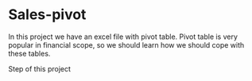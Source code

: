 # Sales-pivot
In this project we have an excel file with pivot table. Pivot table is very popular in financial scope, so we should learn how we should cope with these tables.

Step of this project
